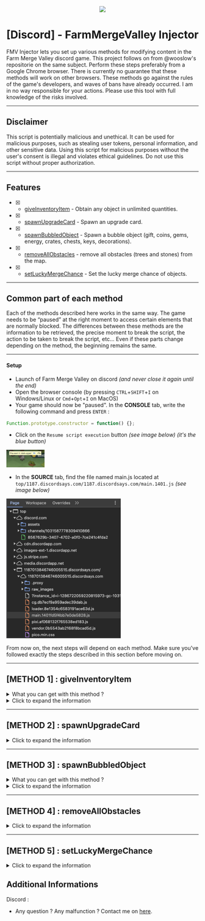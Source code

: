 <p align="center">
  <img src="https://venturebeat.com/wp-content/uploads/2022/11/press_release_banner.jpg" width="800">
</p>

<h1 align="center">[Discord] - FarmMergeValley Injector</h1>

<p align="left">
  FMV Injector lets you set up various methods for modifying content in the Farm Merge Valley discord game. This project follows on from @wooslow's repositorie on the same subject. Perform these steps preferably from a Google Chrome browser. There is currently no guarantee that these methods will work on other browsers.
  These methods go against the rules of the game's developers, and waves of bans have already occurred. I am in no way responsible for your actions. Please use this tool with full knowledge of the risks involved.
</p>

---

## Disclaimer
This script is potentially malicious and unethical. It can be used for malicious purposes, such as stealing user tokens, personal information, and other sensitive data. Using this script for malicious purposes without the user's consent is illegal and violates ethical guidelines. Do not use this script without proper authorization.

---

## Features

- [x] - [giveInventoryItem](https://github.com/AstraaDev/Discord-FarmMergeValley-Injector) - Obtain any object in unlimited quantities.
- [x] - [spawnUpgradeCard](https://github.com/AstraaDev/Discord-FarmMergeValley-Injector) - Spawn an upgrade card.
- [x] - [spawnBubbledObject](https://github.com/AstraaDev/Discord-FarmMergeValley-Injector) - Spawn a bubble object (gift, coins, gems, energy, crates, chests, keys, decorations).
- [x] - [removeAllObstacles](https://github.com/AstraaDev/Discord-FarmMergeValley-Injector) - remove all obstacles (trees and stones) from the map.
- [x] - [setLuckyMergeChance](https://github.com/AstraaDev/Discord-FarmMergeValley-Injector) - Set the lucky merge chance of objects.

---

## Common part of each method
Each of the methods described here works in the same way. The game needs to be “paused” at the right moment to access certain elements that are normally blocked. The differences between these methods are the information to be retrieved, the precise moment to break the script, the action to be taken to break the script, etc...
Even if these parts change depending on the method, the beginning remains the same.

---

#### Setup
- Launch of Farm Merge Valley on discord *(and never close it again until the end)*
- Open the browser console (by pressing `CTRL`+`SHIFT`+`I` on Windows/Linux or `Cmd`+`Opt`+`I` on MacOS)
- Your game should now be "paused". In the **CONSOLE** tab, write the following command and press `ENTER` :
```js
Function.prototype.constructor = function() {};
```
- Click on the `Resume script execution` button *(see image below) (it's the blue button)*
<img src="img/readme_screenshot/FMV_1.png" width="100">

- In the **SOURCE** tab, find the file named main.js located at `top/1187.discordsays.com/1187.discordsays.com/main.1401.js` *(see image below)*
<img src="img/readme_screenshot/FMV_2.png" width="300">

From now on, the next steps will depend on each method. Make sure you've followed exactly the steps described in this section before moving on.

---

## [METHOD 1] : giveInventoryItem
<details>
<summary>What you can get with this method ?</summary>
  
| Parameter       | Description           |
| :-------------- | :-------------------- |
| `coins`         | Yellow coins          |
| `gems`          | Purple gems           |
| `exp`           | Experience            |
| `levels`        | Levels                |
| `crates`        | Crates with items     |
| `energy`        | Energy for activities |
| `tickets`       | Train tickets         |
| `wheat`         | Wheat                 |
| `egg`           | Egg                   |
| `sunflower`     | Sunflower             |
| `milk`          | Milk                  |
| `sugarcane`     | Sugarcane             |
| `bacon`         | Bacon                 |
| `carrot`        | Carrot                |
| `goatmilk`      | Goat milk             |
| `soybeans`      | Soybeans              |
| `wool`          | Wool                  |
| `corn`          | Corn                  |
| `fur`           | Fur                   |
| `coffeebeans`   | Coffee beans          |
| `tomato`        | Tomato                |
| `avocado`       | Avocado               |
| `truffle`       | Truffle               |
</details>

<details>
<summary>Click to expand the information</summary>

Make sure you've followed exactly the steps described in the “Common part of each method” section before moving on to this one.

#### Injection
- In `main.js` file,
- Search the file (by pressing `CTRL`+`F`)
- Write the following command and press `ENTER` :
```js
this['servi' + 'ces']['mapGr' + 'id']['getCe' + 'll']
```
- There will normally be 9 results. Navigate to the 2nd result and set a breakpoint by clicking on the left of the line in the grey area *(see image below)*
<img src="img/readme_screenshot/FMV_3.png" width="400">

- Return to the game and moove an object *(the game should stop again)*
- In the **CONSOLE** tab, write the following command and press `ENTER` :
```js
worldServices = this.services
```
- You can now go back to the `main.js` file in the **SOURCE** tab, then remove the breakpoint *(by clicking on it again)* and click on the `Resume script execution` button again

#### Setting up the function
- In the **CONSOLE** tab, write the following command and press `ENTER` :
```js
let giveInventoryItem = (target, amount) => {
    return worldServices.rewardService.giveInventoryReward({
        "reward": {"key": target, "amount": amount},
        "parent": worldServices.mapGridView._view.parent.parent.parent
    });
}
```

#### Use injection
You're all set! Now all you have to do is enter the following command in the **CONSOLE** tab and press `ENTER` :
```js
giveInventoryItem("item", amount);
```
Don't forget to replace the `item` argument with one of the parameters in the `What you can get with this method?` table of this method, and `amount` with the amount you want.
</details>

---

## [METHOD 2] : spawnUpgradeCard
<details>
<summary>Click to expand the information</summary>
Make sure you've followed exactly the steps described in the “Common part of each method” section before moving on to this one.
  
#### Injection
- In `main.js` file,
- Search the file (by pressing `CTRL`+`F`)
- Write the following command and press `ENTER` :
```js
_0x5159f1['_forc' + 'edLoo' + 't'] = []
```
- Set a breakpoint by clicking on the left of the line in the grey area *(see image below)*
<img src="img/readme_screenshot/FMV_6.png" width="300">

- Return to the game and collect or merge any item (e.g. eggs, wheat) *(the game should stop again)*
- In the **SOURCE** tab, find the loot section at `Local/this/_data/loot` *(see image below)*
<img src="img/readme_screenshot/FMV_4.png" width="300">

- Replace one of the elements with `“upgrade_card_1”`, `“upgrade_card_2”` or `“upgrade_card_3”` to suit your needs *(see image below)*
<img src="img/readme_screenshot/FMV_5.png" width="300">

- You can now go back to the `main.js` file in the **SOURCE** tab, then remove the breakpoint *(by clicking on it again)* and click on the `Resume script execution` button again
- All you have to do now is click on the merged item in the game, and the upgrade card should appear.

</details>

---

## [METHOD 3] : spawnBubbledObject
<details>
<summary>What you can get with this method ?</summary>

### Consumable

| Parameter                         | Description                      | Image                                                                                    |
| :-------------------------------- | :------------------------------- | :--------------------------------------------------------------------------------------- |
| `ticket`                          | Ticket                           | <img src="img/game_objects/consumable/ticket.png" width="50" />                          |
| `coin_1`                          | Coins (up to coin_8)             | <img src="img/game_objects/consumable/coin_1.png" width="50" />                          |
| `gem_1`                           | Gems (up to gem_6)               | <img src="img/game_objects/consumable/gem_1.png" width="50" />                           |
| `crate_1`                         | Crates (up to crate_2)           | <img src="img/game_objects/consumable/crate_1.png" width="50" />                         |
| `energy_1`                        | Energy (up to energy_4)          | <img src="img/game_objects/consumable/energy_1.png" width="50" />                        |
| `wood_1`                          | Wood (up to wood_8)              | <img src="img/game_objects/consumable/wood_1.png" width="50" />                          |
| `stone_1`                         | Stone (up to stone_8)            | <img src="img/game_objects/consumable/stone_1.png" width="50" />                         |
| `tool_1`                          | Tool (up to tool_10)             | <img src="img/game_objects/consumable/tool_1.png" width="50" />                          |
| `flower_1`                        | Flower (up to flower_10)         | <img src="img/game_objects/consumable/flower_1.png" width="50" />                        |
| `sapling_1`                       | Sapling (up to sapling_3)        | <img src="img/game_objects/consumable/sapling_1.png" width="50" />                       |
| `greenhouse_1`                    | Greenhouse (up to greenhouse_12) | <img src="img/game_objects/consumable/greenhouse_1.png" width="50" />                    |
| `toolbox_small`                   | Small toolbox                    | <img src="img/game_objects/consumable/toolbox_small.png" width="50" />                   |
| `toolbox_medium`                  | Medium toolbox                   | <img src="img/game_objects/consumable/toolbox_medium.png" width="50" />                  |
| `toolbox_large`                   | Large toolbox                    | <img src="img/game_objects/consumable/toolbox_large.png" width="50" />                   |
| `rock_small`                      | Small rock                       | <img src="img/game_objects/consumable/rock_small.png" width="50" />                      |
| `rock_medium`                     | Medium rock                      | <img src="img/game_objects/consumable/rock_medium.png" width="50" />                     |
| `rock_large`                      | Large rock                       | <img src="img/game_objects/consumable/rock_large.png" width="50" />                      |
| `tree_small`                      | Small tree                       | <img src="img/game_objects/consumable/tree_small.png" width="50" />                      |
| `tree_medium`                     | Medium tree                      | <img src="img/game_objects/consumable/tree_medium.png" width="50" />                     |
| `tree_large`                      | Large tree                       | <img src="img/game_objects/consumable/tree_large.png" width="50" />                      |
| `reward_crate_daily_bonus`        | Daily bonus gift                 | <img src="img/game_objects/consumable/reward_crate_daily_bonus.png" width="50" />        |
| `reward_crate_key_bronze`         | Bronze key                       | <img src="img/game_objects/consumable/reward_key_bronze.png" width="50" />               |
| `reward_crate_key_silver`         | Silver key                       | <img src="img/game_objects/consumable/reward_key_silver.png" width="50" />               |
| `reward_crate_key_gold`           | Gold key                         | <img src="img/game_objects/consumable/reward_key_gold.png" width="50" />                 |
| `reward_crate_bronze`             | Bronze chest                     | <img src="img/game_objects/consumable/reward_crate_chest_bronze.png" width="50" />       |
| `reward_crate_silver`             | Silver chest                     | <img src="img/game_objects/consumable/reward_crate_chest_silver.png" width="50" />       |
| `reward_crate_gold`               | Gold chest                       | <img src="img/game_objects/consumable/reward_crate_chest_gold.png" width="50" />         |
| `golden_carrot`                   | Golden carrot                    | <img src="img/game_objects/consumable/golden_carrot.png" width="50" />                   |
| `reward_crate_key_golden_carrot`  | Golden carrot key                | <img src="img/game_objects/consumable/reward_crate_key_golden_carrot.png" width="50" />  |
| `reward_crate_golden_carrot`      | Golden carrot chest              | <img src="img/game_objects/consumable/reward_crate_golden_carrot.png" width="50" />      |
| `golden_pumpkin`                  | Golden pumpkin                   | <img src="img/game_objects/consumable/golden_pumpkin.png" width="50" />                  |
| `reward_crate_key_golden_pumpkin` | Golden pumpkin key               | <img src="img/game_objects/consumable/reward_crate_key_golden_pumpkin.png" width="50" /> |
| `reward_crate_golden_pumpkin`     | Golden pumpkin chest             | <img src="img/game_objects/consumable/reward_crate_golden_pumpkin.png" width="50" />     |
| `reward_crate_key_jingleballs`    | Jingleballs key                  | <img src="img/game_objects/consumable/reward_crate_key_jingleballs.png" width="50" />    |
| `reward_crate_jingleballs`        | Jingleballs chest                | <img src="img/game_objects/consumable/reward_crate_jingleballs.png" width="50" />        |


### Decoration
#### Farm

| Parameter                   | Description     | Image                                                                                       |
| :-------------------------- | :-------------- | :------------------------------------------------------------------------------------------ |
| `decorative_barn`           | Barn            | <img src="img/game_objects/decoration/farm/decorative_barn.png" width="100" />              |
| `decorative_birdshouse`     | Birdshouse      | <img src="img/game_objects/decoration/farm/decorative_birdshouse.png" width="100" />        |
| `decorative_chickencoop`    | Chickencoop     | <img src="img/game_objects/decoration/farm/decorative_chickencoop.png" width="100" />       |
| `decorative_doghouse`       | Doghouse        | <img src="img/game_objects/decoration/farm/decorative_doghouse.png" width="100" />          |
| `decorative_farmhouse`      | Farmhouse       | <img src="img/game_objects/decoration/farm/decorative_farmhouse.png" width="100" />         |
| `decorative_feedingtrough`  | Feeding Trough  | <img src="img/game_objects/decoration/farm/decorative_feedingtrough.png" width="100" />     |
| `decorative_flowerpots`     | Flowerpots      | <img src="img/game_objects/decoration/farm/decorative_flowerpots.png" width="100" />        |
| `decorative_fountain`       | Fountain        | <img src="img/game_objects/decoration/farm/decorative_fountain.png" width="100" />          |
| `decorative_haywagon`       | Haywagon        | <img src="img/game_objects/decoration/farm/decorative_haywagon.png" width="100" />          |
| `decorative_lamppost`       | Lamppost        | <img src="img/game_objects/decoration/farm/decorative_lamppost.png" width="100" />          |
| `decorative_milktank`       | Milktank        | <img src="img/game_objects/decoration/farm/decorative_milktank.png" width="100" />          |
| `decorative_picknicktable`  | Picnic Table    | <img src="img/game_objects/decoration/farm/decorative_picknicktable.png" width="100" />     |
| `decorative_shed`           | Shed            | <img src="img/game_objects/decoration/farm/decorative_shed.png" width="100" />              |
| `decorative_silo`           | Silo            | <img src="img/game_objects/decoration/farm/decorative_silo.png" width="100" />              |
| `decorative_stoneflowerpot` | Stone Flowerpot | <img src="img/game_objects/decoration/farm/decorative_stoneflowerpot.png" width="100" />    |
| `decorative_toilet`         | Toilet          | <img src="img/game_objects/decoration/farm/decorative_toilet.png" width="100" />            |
| `decorative_watertower`     | Water Tower     | <img src="img/game_objects/decoration/farm/decorative_watertower.png" width="100" />        |
| `decorative_well`           | Well            | <img src="img/game_objects/decoration/farm/decorative_well.png" width="100" />              |
| `decorative_windmill`       | Windmill        | <img src="img/game_objects/decoration/farm/decorative_windmill.png" width="100" />          |

#### Halloween

| Parameter                              | Description         | Image                                                                                                        |
| :------------------------------------- | :------------------ | :----------------------------------------------------------------------------------------------------------- |
| `decorative_halloween_blackcat`        | BlackCat            | <img src="img/game_objects/decoration/halloween/decorative_halloween_blackcat.png" width="100" />            |
| `decorative_halloween_cauldron`        | Cauldron            | <img src="img/game_objects/decoration/halloween/decorative_halloween_cauldron.png" width="100" />            |
| `decorative_halloween_ghosts`          | Ghosts              | <img src="img/game_objects/decoration/halloween/decorative_halloween_ghosts.png" width="100" />              |
| `decorative_halloween_grandfatherclock`| Grandfather Clock   | <img src="img/game_objects/decoration/halloween/decorative_halloween_grandfatherclock.png" width="100" />    |
| `decorative_halloween_grave01`         | Grave 01            | <img src="img/game_objects/decoration/halloween/decorative_halloween_grave01.png" width="100" />             |
| `decorative_halloween_grave02`         | Grave 02            | <img src="img/game_objects/decoration/halloween/decorative_halloween_grave02.png" width="100" />             |
| `decorative_halloween_graveyard`       | Graveyard           | <img src="img/game_objects/decoration/halloween/decorative_halloween_graveyard.png" width="100" />           |
| `decorative_halloween_hauntedhouse`    | Haunted House       | <img src="img/game_objects/decoration/halloween/decorative_halloween_hauntedhouse.png" width="100" />        |
| `decorative_halloween_pumpkinpatchbig` | Pumpkin Patch (Big) | <img src="img/game_objects/decoration/halloween/decorative_halloween_pumpkinpatchbig.png" width="100" />     |
| `decorative_halloween_pumpkins01`      | Pumpkins 01         | <img src="img/game_objects/decoration/halloween/decorative_halloween_pumpkins01.png" width="100" />          |
| `decorative_halloween_pumpkins02`      | Pumpkins 02         | <img src="img/game_objects/decoration/halloween/decorative_halloween_pumpkins02.png" width="100" />          |
| `decorative_halloween_pumpkins03`      | Pumpkins 03         | <img src="img/game_objects/decoration/halloween/decorative_halloween_pumpkins03.png" width="100" />          |
| `decorative_halloween_pumpkins04`      | Pumpkins 04         | <img src="img/game_objects/decoration/halloween/decorative_halloween_pumpkins04.png" width="100" />          |
| `decorative_halloween_skeletonbench`   | Skeleton Bench      | <img src="img/game_objects/decoration/halloween/decorative_halloween_skeletonbench.png" width="100" />       |
| `decorative_halloween_skeletoncarousel`| Skeleton Carousel   | <img src="img/game_objects/decoration/halloween/decorative_halloween_skeletoncarousel.png" width="100" />    |
| `decorative_halloween_skeletonpicnic`  | Skeleton Picnic     | <img src="img/game_objects/decoration/halloween/decorative_halloween_skeletonpicnic.png" width="100" />      |
| `decorative_halloween_skullaltar`      | Skull Altar         | <img src="img/game_objects/decoration/halloween/decorative_halloween_skullaltar.png" width="100" />          |
| `decorative_halloween_treeface`        | Tree Face           | <img src="img/game_objects/decoration/halloween/decorative_halloween_treeface.png" width="100" />            |
| `decorative_halloween_well`            | Well                | <img src="img/game_objects/decoration/halloween/decorative_halloween_well.png" width="100" />                |

#### Christmas

| Parameter                                    | Description           | Image                                                                                                                               |
| :------------------------------------------- | :-------------------- | :---------------------------------------------------------------------------------------------------------------------------------- |
| `decorative_christmas_candygate`             | CandyGate             | <img src="img/game_objects/decoration/christmas/decorative_christmas_candygate.png" width="100" />                                  |
| `decorative_christmas_elfmail`               | ElfMail               | <img src="img/game_objects/decoration/christmas/decorative_christmas_elfmail.png" width="100" />                                    |
| `decorative_christmas_elfteddy`              | ElfTeddy              | <img src="img/game_objects/decoration/christmas/decorative_christmas_elfteddy.png" width="100" />                                   |
| `decorative_christmas_elftrain`              | ElfTrain              | <img src="img/game_objects/decoration/christmas/decorative_christmas_elftrain.png" width="100" />                                   |
| `decorative_christmas_fireplace`             | Fireplace             | <img src="img/game_objects/decoration/christmas/decorative_christmas_fireplace.png" width="100" />                                  |
| `decorative_christmas_gift01`                | Gift 01               | <img src="img/game_objects/decoration/christmas/decorative_christmas_gift01.png" width="100" />                                     |
| `decorative_christmas_gift02`                | Gift 02               | <img src="img/game_objects/decoration/christmas/decorative_christmas_gift02.png" width="100" />                                     |
| `decorative_christmas_gift03`                | Gift 03               | <img src="img/game_objects/decoration/christmas/decorative_christmas_gift03.png" width="100" />                                     |
| `decorative_christmas_gingerbell`            | Gingerbell            | <img src="img/game_objects/decoration/christmas/decorative_christmas_gingerbell.png" width="100" />                                 |
| `decorative_christmas_gingerbreadhouse`      | GingerbreadHouse      | <img src="img/game_objects/decoration/christmas/decorative_christmas_gingerbreadhouse.png" width="100" />                           |
| `decorative_christmas_gingerbreadhousesmall` | GingerbreadHouseSmall | <img src="img/game_objects/decoration/christmas/decorative_christmas_gingerbreadhousesmall.png" width="100" />                      |
| `decorative_christmas_gingerbreadsnow`       | GingerbreadSnow       | <img src="img/game_objects/decoration/christmas/decorative_christmas_gingerbreadsnow.png" width="100" />                            |
| `decorative_christmas_nutcracker`            | Nutcracker            | <img src="img/game_objects/decoration/christmas/decorative_christmas_nutcracker.png" width="100" />                                 |
| `decorative_christmas_santagift`             | SantaGift             | <img src="img/game_objects/decoration/christmas/decorative_christmas_santagift.png" width="100" />                                  |
| `decorative_christmas_santamail`             | SantaMail             | <img src="img/game_objects/decoration/christmas/decorative_christmas_santamail.png" width="100" />                                  |
| `decorative_christmas_sleigh`                | Sleigh                | <img src="img/game_objects/decoration/christmas/decorative_christmas_sleigh.png" width="100" />                                     |
| `decorative_christmas_snowcaroling`          | SnowCaroling          | <img src="img/game_objects/decoration/christmas/decorative_christmas_snowcaroling.png" width="100" />                               |
| `decorative_christmas_snowdinner`            | SnowDinner            | <img src="img/game_objects/decoration/christmas/decorative_christmas_snowdinner.png" width="100" />                                 |
| `decorative_christmas_snowfight`             | SnowFight             | <img src="img/game_objects/decoration/christmas/decorative_christmas_snowfight.png" width="100" />                                  |
| `decorative_christmas_snowgifting`           | SnowGifting           | <img src="img/game_objects/decoration/christmas/decorative_christmas_snowgifting.png" width="100" />                                |
| `decorative_christmas_snowglobe`             | SnowGlobe             | <img src="img/game_objects/decoration/christmas/decorative_christmas_snowglobe.png" width="100" />                                  |
| `decorative_christmas_snowjello`             | SnowJello             | <img src="img/game_objects/decoration/christmas/decorative_christmas_snowjello.png" width="100" />                                  |
| `decorative_christmas_snowlantern`           | SnowLantern           | <img src="img/game_objects/decoration/christmas/decorative_christmas_snowlantern.png" width="100" />                                |
| `decorative_christmas_snowreindeer`          | SnowReindeer          | <img src="img/game_objects/decoration/christmas/decorative_christmas_snowreindeer.png" width="100" />                               |
| `decorative_christmas_snowtelescope`         | SnowTelescope         | <img src="img/game_objects/decoration/christmas/decorative_christmas_snowtelescope.png" width="100" />                              |
| `decorative_christmas_treebig`               | TreeBig               | <img src="img/game_objects/decoration/christmas/decorative_christmas_treebig.png" width="100" />                                    |
| `golden_christmas_tree_1`                    | GoldenTree 1          | <img src="img/game_objects/decoration/christmas/golden_christmas_tree_1.png" width="100" />                                         |
| `golden_christmas_tree_2`                    | GoldenTree 2          | <img src="img/game_objects/decoration/christmas/golden_christmas_tree_2.png" width="100" />                                         |
| `golden_christmas_tree_3`                    | GoldenTree 3          | <img src="img/game_objects/decoration/christmas/golden_christmas_tree_3.png" width="100" />                                         |
| `golden_christmas_tree_4`                    | GoldenTree 4          | <img src="img/game_objects/decoration/christmas/golden_christmas_tree_4.png" width="100" />                                         |
| `golden_jingleball_1`                        | GoldenJingleBall 1    | <img src="img/game_objects/decoration/christmas/golden_jingleball_1.png" width="100" />                                             |
| `golden_jingleball_2`                        | GoldenJingleBall 2    | <img src="img/game_objects/decoration/christmas/golden_jingleball_2.png" width="100" />                                             |
| `golden_jingleball_3`                        | GoldenJingleBall 3    | <img src="img/game_objects/decoration/christmas/golden_jingleball_3.png" width="100" />                                             |
| `golden_jingleball_4`                        | GoldenJingleBall 4    | <img src="img/game_objects/decoration/christmas/golden_jingleball_4.png" width="100" />                                             |
</details>

<details>
<summary>Click to expand the information</summary>

Make sure you've followed exactly the steps described in the “Common part of each method” section before moving on to this one.

#### Injection
- In `main.js` file,
- Search the file (by pressing `CTRL`+`F`)
- Write the following command and press `ENTER` :
```js
this['servi' + 'ces']['mapGr' + 'id']['getCe' + 'll']
```
- There will normally be 9 results. Navigate to the 2nd result and set a breakpoint by clicking on the left of the line in the grey area *(see image below)*
<img src="img/readme_screenshot/FMV_3.png" width="400">

- Return to the game and moove an object *(the game should stop again)*
- In the **CONSOLE** tab, write the following command and press `ENTER` :
```js
worldServices = this.services
```
- You can now go back to the `main.js` file in the **SOURCE** tab, then remove the breakpoint *(by clicking on it again)* and click on the `Resume script execution` button again

#### Setting up the function
- In the **CONSOLE** tab, write the following command and press `ENTER` :
```js
let spawnBubbledObject = (target) => {
    return worldServices.rewardService.giveObjectReward({
      "rewards": [target],
      "container": worldServices.mapGridView._view.parent.parent.parent,
      "animationEndEvent": null,
      "bubblePosition": {"x": 0, "y": -200}
    });
}
```

#### Use injection
You're all set! Now all you have to do is enter the following command in the **CONSOLE** tab and press `ENTER` :
```js
spawnBubbledObject("item");
```
Don't forget to replace the `item` argument with one of the parameters in the `What you can get with this method?` table of this method.
</details>

---

## [METHOD 4] : removeAllObstacles
<details>
<summary>Click to expand the information</summary>
Make sure you've followed exactly the steps described in the “Common part of each method” section before moving on to this one.

#### Injection
- In `main.js` file,
- Search the file (by pressing `CTRL`+`F`)
- Write the following command and press `ENTER` :
```js
this['servi' + 'ces']['mapGr' + 'id']['getCe' + 'll']
```
- There will normally be 9 results. Navigate to the 2nd result and set a breakpoint by clicking on the left of the line in the grey area *(see image below)*
<img src="img/readme_screenshot/FMV_3.png" width="400">

- Return to the game and moove an object *(the game should stop again)*
- In the **CONSOLE** tab, write the following command and press `ENTER` :
```js
worldServices = this.services
```
- You can now go back to the `main.js` file in the **SOURCE** tab, then remove the breakpoint *(by clicking on it again)* and click on the `Resume script execution` button again

#### Use injection
- In the **CONSOLE** tab, write the following command and press `ENTER` :
```js
worldServices.world.getAllGameObjects().filter(x=>x.hasBehavior("hitpoints") && !x.hasBehavior("shovelable") && !x.hasBehavior("movable")).forEach(x=>worldServices.world.removeGameObject(x))
```
</details>

---

## [METHOD 5] : setLuckyMergeChance
<details>
<summary>Click to expand the information</summary>
  
Make sure you've followed exactly the steps described in the “Common part of each method” section before moving on to this one.

#### Injection
- In `main.js` file,
- Search the file (by pressing `CTRL`+`F`)
- Write the following command and press `ENTER` :
```js
this['servi' + 'ces']['mapGr' + 'id']['getCe' + 'll']
```
- There will normally be 9 results. Navigate to the 2nd result and set a breakpoint by clicking on the left of the line in the grey area *(see image below)*
<img src="img/readme_screenshot/FMV_3.png" width="400">

- Return to the game and moove an object *(the game should stop again)*
- In the **CONSOLE** tab, write the following command and press `ENTER` :
```js
worldServices = this.services
```
- You can now go back to the `main.js` file in the **SOURCE** tab, then remove the breakpoint *(by clicking on it again)* and click on the `Resume script execution` button again

#### Setting up the function
- In the **CONSOLE** tab, write the following command and press `ENTER` :
```js
let setLuckyMergeChance = (percentage) => worldServices.mapGridView._view.parent.parent.parent._systems.find(x => x._luckyMergeChance)._luckyMergeChance = percentage;
```

#### Use injection
You're all set! Now all you have to do is enter the following command in the **CONSOLE** tab and press `ENTER` :
```js
setLuckyMergeChance(percentage);
```
Don't forget to replace the `percentage` argument with a number between 0 and 100. Setting `100` as an argument means that the lucky merge will always take place, and setting `0` as an argument means that the lucky merge will never take place (the default value is 5).
</details>

## Additional Informations
Discord :
- Any question ? Any malfunction ? Contact me on [here](discord.gg/PKR7nM9j9U).
